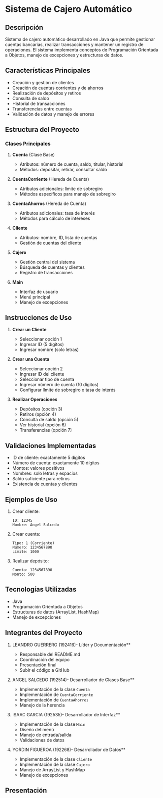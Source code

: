 # Sistema de Cajero Automático

## Descripción
Sistema de cajero automático desarrollado en Java que permite gestionar cuentas bancarias, realizar transacciones y mantener un registro de operaciones. El sistema implementa conceptos de Programación Orientada a Objetos, manejo de excepciones y estructuras de datos.

## Características Principales
- Creación y gestión de clientes
- Creación de cuentas corrientes y de ahorros
- Realización de depósitos y retiros
- Consulta de saldo
- Historial de transacciones
- Transferencias entre cuentas
- Validación de datos y manejo de errores

## Estructura del Proyecto
### Clases Principales
1. **Cuenta** (Clase Base)
   - Atributos: número de cuenta, saldo, titular, historial
   - Métodos: depositar, retirar, consultar saldo

2. **CuentaCorriente** (Hereda de Cuenta)
   - Atributos adicionales: límite de sobregiro
   - Métodos específicos para manejo de sobregiro

3. **CuentaAhorros** (Hereda de Cuenta)
   - Atributos adicionales: tasa de interés
   - Métodos para cálculo de intereses

4. **Cliente**
   - Atributos: nombre, ID, lista de cuentas
   - Gestión de cuentas del cliente

5. **Cajero**
   - Gestión central del sistema
   - Búsqueda de cuentas y clientes
   - Registro de transacciones

6. **Main**
   - Interfaz de usuario
   - Menú principal
   - Manejo de excepciones

## Instrucciones de Uso
1. **Crear un Cliente**
   - Seleccionar opción 1
   - Ingresar ID (5 dígitos)
   - Ingresar nombre (solo letras)

2. **Crear una Cuenta**
   - Seleccionar opción 2
   - Ingresar ID del cliente
   - Seleccionar tipo de cuenta
   - Ingresar número de cuenta (10 dígitos)
   - Configurar límite de sobregiro o tasa de interés

3. **Realizar Operaciones**
   - Depósitos (opción 3)
   - Retiros (opción 4)
   - Consulta de saldo (opción 5)
   - Ver historial (opción 6)
   - Transferencias (opción 7)

## Validaciones Implementadas
- ID de cliente: exactamente 5 dígitos
- Número de cuenta: exactamente 10 dígitos
- Montos: valores positivos
- Nombres: solo letras y espacios
- Saldo suficiente para retiros
- Existencia de cuentas y clientes

## Ejemplos de Uso
1. Crear cliente:
   ```
   ID: 12345
   Nombre: Angel Salcedo
   ```

2. Crear cuenta:
   ```
   Tipo: 1 (Corriente)
   Número: 1234567890
   Límite: 1000
   ```

3. Realizar depósito:
   ```
   Cuenta: 1234567890
   Monto: 500
   ```

## Tecnologías Utilizadas
- Java
- Programación Orientada a Objetos
- Estructuras de datos (ArrayList, HashMap)
- Manejo de excepciones

## Integrantes del Proyecto
1. LEANDRO GUERRERO (192416)- Líder y Documentación**
   - Responsable del README.md
   - Coordinación del equipo
   - Presentación final
   - Subir el código a GitHub

2. ANGEL SALCEDO (192514)- Desarrollador de Clases Base**
   - Implementación de la clase `Cuenta`
   - Implementación de `CuentaCorriente`
   - Implementación de `CuentaAhorros`
   - Manejo de la herencia

3. ISAAC GARCIA (192535)- Desarrollador de Interfaz**
   - Implementación de la clase `Main`
   - Diseño del menú
   - Manejo de entrada/salida
   - Validaciones de datos

4. YORDIN FIGUEROA (192268)- Desarrollador de Datos**
   - Implementación de la clase `Cliente`
   - Implementación de la clase `Cajero`
   - Manejo de ArrayList y HashMap
   - Manejo de excepciones
## Presentación
